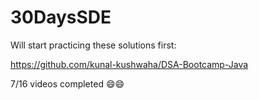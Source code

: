 # 30DaysSDE

Will start practicing these solutions first:

https://github.com/kunal-kushwaha/DSA-Bootcamp-Java 

7/16 videos completed 😄😄 
